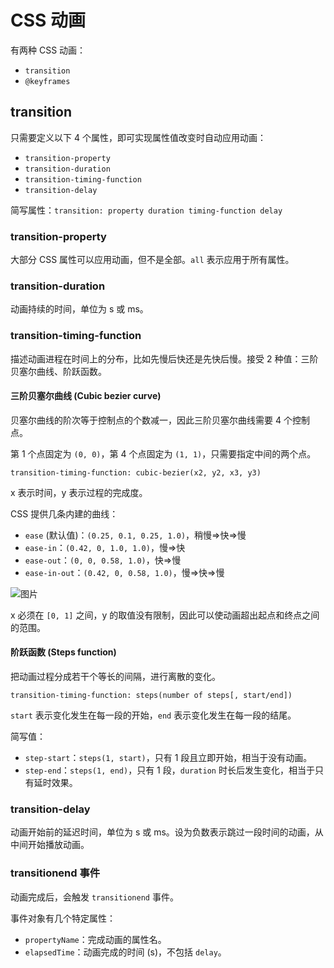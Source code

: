 # CSS 动画

有两种 CSS 动画：

- `transition`
- `@keyframes`

## transition

只需要定义以下 4 个属性，即可实现属性值改变时自动应用动画：

- `transition-property`
- `transition-duration`
- `transition-timing-function`
- `transition-delay`

简写属性：`transition: property duration timing-function delay`

### transition-property

大部分 CSS 属性可以应用动画，但不是全部。`all` 表示应用于所有属性。

### transition-duration

动画持续的时间，单位为 s 或 ms。

### transition-timing-function

描述动画进程在时间上的分布，比如先慢后快还是先快后慢。接受 2 种值：三阶贝塞尔曲线、阶跃函数。

#### 三阶贝塞尔曲线 (Cubic bezier curve)

贝塞尔曲线的阶次等于控制点的个数减一，因此三阶贝塞尔曲线需要 4 个控制点。

第 1 个点固定为 `(0, 0)`，第 4 个点固定为 `(1, 1)`，只需要指定中间的两个点。

`transition-timing-function: cubic-bezier(x2, y2, x3, y3)`

x 表示时间，y 表示过程的完成度。

CSS 提供几条内建的曲线：

- `ease` (默认值)：`(0.25, 0.1, 0.25, 1.0)`，稍慢=>快=>慢
- `ease-in`：`(0.42, 0, 1.0, 1.0)`，慢=>快
- `ease-out`：`(0, 0, 0.58, 1.0)`，快=>慢
- `ease-in-out`：`(0.42, 0, 0.58, 1.0)`，慢=>快=>慢

![图片](https://s2.loli.net/2022/07/19/4SJNUPiTwGzAY5K.png)

x 必须在 `[0, 1]` 之间，y 的取值没有限制，因此可以使动画超出起点和终点之间的范围。

#### 阶跃函数 (Steps function)

把动画过程分成若干个等长的间隔，进行离散的变化。

`transition-timing-function: steps(number of steps[, start/end])`

`start` 表示变化发生在每一段的开始，`end` 表示变化发生在每一段的结尾。

简写值：

- `step-start`：`steps(1, start)`，只有 1 段且立即开始，相当于没有动画。
- `step-end`：`steps(1, end)`，只有 1 段，`duration` 时长后发生变化，相当于只有延时效果。

### transition-delay

动画开始前的延迟时间，单位为 s 或 ms。设为负数表示跳过一段时间的动画，从中间开始播放动画。

### transitionend 事件

动画完成后，会触发 `transitionend` 事件。

事件对象有几个特定属性：

- `propertyName`：完成动画的属性名。
- `elapsedTime`：动画完成的时间 (s)，不包括 `delay`。
